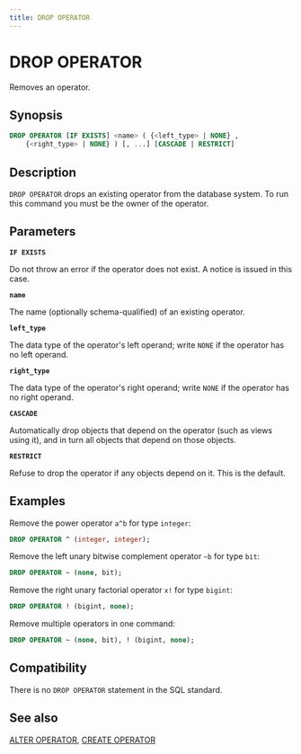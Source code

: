 ```yaml
---
title: DROP OPERATOR
---
```


# DROP OPERATOR

Removes an operator.

## Synopsis

```sql
DROP OPERATOR [IF EXISTS] <name> ( {<left_type> | NONE} , 
    {<right_type> | NONE} ) [, ...] [CASCADE | RESTRICT]
```

## Description

`DROP OPERATOR` drops an existing operator from the database system. To run this command you must be the owner of the operator.

## Parameters

**`IF EXISTS`**

Do not throw an error if the operator does not exist. A notice is issued in this case.

**`name`**

The name (optionally schema-qualified) of an existing operator.

**`left_type`**

The data type of the operator's left operand; write `NONE` if the operator has no left operand.

**`right_type`**

The data type of the operator's right operand; write `NONE` if the operator has no right operand.

**`CASCADE`**

Automatically drop objects that depend on the operator (such as views using it), and in turn all objects that depend on those objects.

**`RESTRICT`**

Refuse to drop the operator if any objects depend on it. This is the default.

## Examples

Remove the power operator `a^b` for type `integer`:

```sql
DROP OPERATOR ^ (integer, integer);
```

Remove the left unary bitwise complement operator `~b` for type `bit`:

```sql
DROP OPERATOR ~ (none, bit);
```

Remove the right unary factorial operator `x!` for type `bigint`:

```sql
DROP OPERATOR ! (bigint, none);
```

Remove multiple operators in one command:

```sql
DROP OPERATOR ~ (none, bit), ! (bigint, none);
```

## Compatibility

There is no `DROP OPERATOR` statement in the SQL standard.

## See also

[ALTER OPERATOR](/docs/sql-stmts/alter-operator.md), [CREATE OPERATOR](/docs/sql-stmts/create-operator.md)

